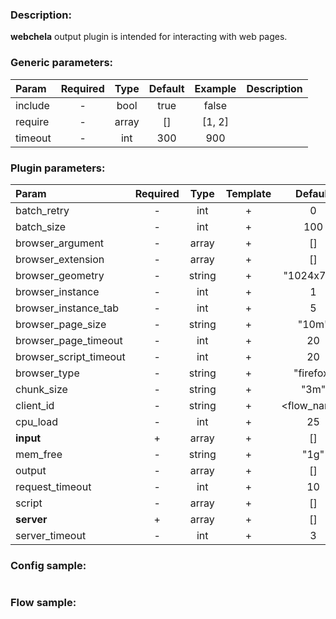 ### Description:

**webchela** output plugin is intended for interacting with web pages.


### Generic parameters:

| Param   | Required | Type  | Default | Example | Description |
|:--------|:--------:|:-----:|:-------:|:-------:|:------------|
| include |    -     | bool  |  true   |  false  |             |
| require |    -     | array |   []    | [1, 2]  |             |
| timeout |    -     |  int  |   300   |   900   |             |

### Plugin parameters:

| Param                  | Required |  Type  | Template |   Default   |              Example              | Description |
|:-----------------------|:--------:|:------:|:--------:|:-----------:|:---------------------------------:|:------------|
| batch_retry            |    -     |  int   |    +     |      0      |                 3                 |             |
| batch_size             |    -     |  int   |    +     |     100     |                 9                 |             |
| browser_argument       |    -     | array  |    +     |     []      |       ["disable-infobars"]        |             |
| browser_extension      |    -     | array  |    +     |     []      |   ["bypass-paywalls-1.7.6.xpi"]   |             |
| browser_geometry       |    -     | string |    +     | "1024x768"  |            "1280x720"             |             |
| browser_instance       |    -     |  int   |    +     |      1      |                 3                 |             |
| browser_instance_tab   |    -     |  int   |    +     |      5      |                 3                 |             |
| browser_page_size      |    -     | string |    +     |    "10m"    |               "3m"                |             |
| browser_page_timeout   |    -     |  int   |    +     |     20      |                30                 |             |
| browser_script_timeout |    -     |  int   |    +     |     20      |                30                 |             |
| browser_type           |    -     | string |    +     |  "firefox"  |             "chrome"              |             |
| chunk_size             |    -     | string |    +     |    "3m"     |               "1m"                |             |
| client_id              |    -     | string |    +     | <flow_name> |          "group1-flow1"           |             |
| cpu_load               |    -     |  int   |    +     |     25      |                50                 |             |
| **input**              |    +     | array  |    +     |     []      |  ["data.array0", "data.array1"]   |             |
| mem_free               |    -     | string |    +     |    "1g"     |               "3g"                |             |
| output                 |    -     | array  |    +     |     []      |  ["data.array2", "data.array3"]   |             |
| request_timeout        |    -     |  int   |    +     |     10      |                30                 |             |
| script                 |    -     | array  |    +     |     []      | ["scripts.clicker", "return 42;"] |             |
| **server**             |    +     | array  |    +     |     []      |   ["server1.example.com:8080"]    |             |
| server_timeout         |    -     |  int   |    +     |      3      |                10                 |             |


### Config sample:

```toml

```

### Flow sample:

```yaml
```


